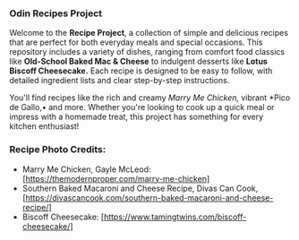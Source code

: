 ### Odin Recipes Project
Welcome to the **Recipe Project**, a collection of simple and delicious recipes that are perfect for both everyday meals and special occasions. This repository includes a variety of dishes, ranging from comfort food classics like **Old-School Baked Mac & Cheese** to indulgent desserts like **Lotus Biscoff Cheesecake.** Each recipe is designed to be easy to follow, with detailed ingredient lists and clear step-by-step instructions.

You'll find recipes like the rich and creamy *Marry Me Chicken,* vibrant *Pico de Gallo,• and more. Whether you're looking to cook up a quick meal or impress with a homemade treat, this project has something for every kitchen enthusiast!

### Recipe Photo Credits:
- Marry Me Chicken, Gayle McLeod: [https://themodernproper.com/marry-me-chicken]
- Southern Baked Macaroni and Cheese Recipe, Divas Can Cook, [https://divascancook.com/southern-baked-macaroni-and-cheese-recipe/]
- Biscoff Cheesecake: [https://www.tamingtwins.com/biscoff-cheesecake/]
